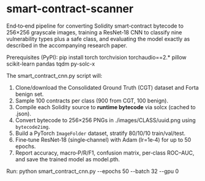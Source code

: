 # smart-contract-scanner

End‑to‑end pipeline for converting Solidity smart‑contract bytecode to 256×256 grayscale
images, training a ResNet‑18 CNN to classify nine vulnerability types plus a safe class,
and evaluating the model exactly as described in the accompanying research paper.

Prerequisites (PyPI):
  pip install torch torchvision torchaudio==2.* pillow scikit-learn pandas tqdm py-solc-x

The smart_contract_cnn.py script will:
 1. Clone/download the Consolidated Ground Truth (CGT) dataset and Forta benign set.
 2. Sample 100 contracts per class (900 from CGT, 100 benign).
 3. Compile each Solidity source to **runtime bytecode** via solcx (cached to .json).
 4. Convert bytecode to 256×256 PNGs in ./images/CLASS/uuid.png using `bytecode2img`.
 5. Build a PyTorch `ImageFolder` dataset, stratify 80/10/10 train/val/test.
 6. Fine‑tune ResNet‑18 (single‑channel) with Adam (lr=1e‑4) for up to 50 epochs.
 7. Report accuracy, macro‑P/R/F1, confusion matrix, per‑class ROC–AUC, and save
    the trained model as model.pth.

Run:
    python smart_contract_cnn.py  --epochs 50 --batch 32 --gpu 0